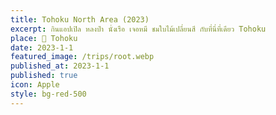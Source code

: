 ```yaml
---
title: Tohoku North Area (2023)
excerpt: กินแอปเปิล หลงป่า นั่งเรือ เจอหมี ชมใบไม้เปลี่ยนสี กับที่นี่ที่เดียว Tohoku
place: 🍎 Tohoku
date: 2023-1-1
featured_image: /trips/root.webp
published_at: 2023-1-1
published: true
icon: Apple
style: bg-red-500
---
```

